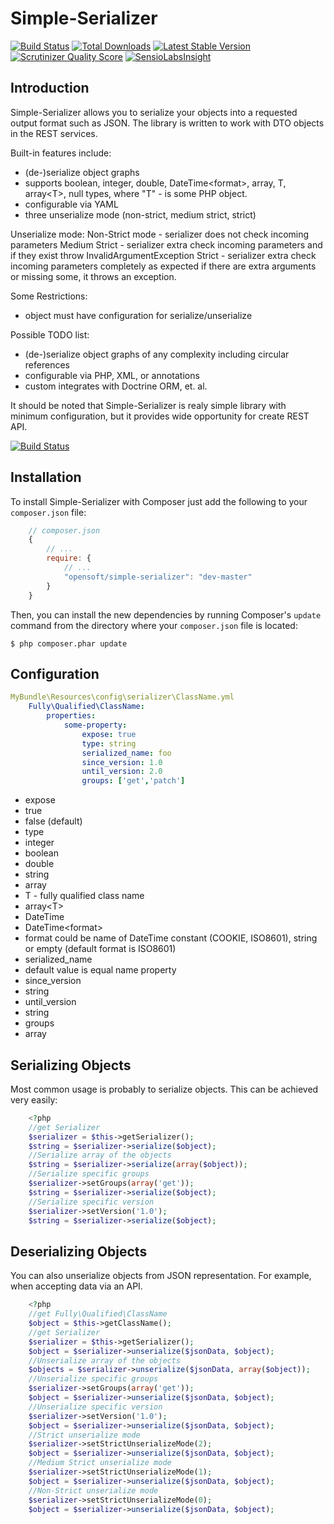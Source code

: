 Simple-Serializer
================


[![Build Status](https://secure.travis-ci.org/opensoft/simple-serializer.png?branch=master)](http://travis-ci.org/opensoft/simple-serializer)
[![Total Downloads](https://poser.pugx.org/opensoft/simple-serializer/downloads.png)](https://packagist.org/packages/opensoft/simple-serializer)
[![Latest Stable Version](https://poser.pugx.org/opensoft/simple-serializer/v/stable.png)](https://packagist.org/packages/opensoft/simple-serializer)
[![Scrutinizer Quality Score](https://scrutinizer-ci.com/g/opensoft/simple-serializer/badges/quality-score.png?s=ce7bb8be75525d519d466114856681b0dbd95848)](https://scrutinizer-ci.com/g/opensoft/simple-serializer/)
[![SensioLabsInsight](https://insight.sensiolabs.com/projects/950193f2-a3a7-4117-a267-e4b1c95fe5b3/mini.png)](https://insight.sensiolabs.com/projects/950193f2-a3a7-4117-a267-e4b1c95fe5b3)

Introduction
------------

Simple-Serializer allows you to serialize your objects into a requested output format such as JSON.
The library is written to work with DTO objects in the REST services.

Built-in features include:

- (de-)serialize object graphs
- supports boolean, integer, double, DateTime\<format\>, array, T, array\<T\>, null types, where "T" - is some PHP object.
- configurable via YAML
- three unserialize mode (non-strict, medium strict, strict)

Unserialize mode:
Non-Strict mode - serializer does not check incoming parameters
Medium Strict - serializer extra check incoming parameters and if they exist throw InvalidArgumentException
Strict - serializer extra check incoming parameters completely as expected if there are extra arguments or missing some, it throws an exception.


Some Restrictions:

- object must have configuration for serialize/unserialize

Possible TODO list:

- (de-)serialize object graphs of any complexity including circular references
- configurable via PHP, XML, or annotations
- custom integrates with Doctrine ORM, et. al.

It should be noted that Simple-Serializer is realy simple library with minimum configuration,
but it provides wide opportunity for create REST API.

[![Build Status](https://secure.travis-ci.org/opensoft/simple-serializer.png?branch=master)](http://travis-ci.org/opensoft/simple-serializer)


Installation
------------

To install Simple-Serializer with Composer just add the following to your `composer.json` file:

```javascript
    // composer.json
    {
        // ...
        require: {
            // ...
            "opensoft/simple-serializer": "dev-master"
        }
    }
```

Then, you can install the new dependencies by running Composer's ``update``
command from the directory where your ``composer.json`` file is located:

    $ php composer.phar update

Configuration
-------------

```yml
MyBundle\Resources\config\serializer\ClassName.yml
    Fully\Qualified\ClassName:
        properties:
            some-property:
                expose: true
                type: string
                serialized_name: foo
                since_version: 1.0
                until_version: 2.0
                groups: ['get','patch']
```

* expose
 * true
 * false (default)
* type
 * integer
 * boolean
 * double
 * string
 * array
 * T - fully qualified class name
 * array\<T\>
 * DateTime
 * DateTime\<format\>
  * format could be name of DateTime constant (COOKIE, ISO8601), string or empty (default format is ISO8601)
* serialized_name
 * default value is equal name property
* since_version
 * string
* until_version
 * string
* groups
 * array

Serializing Objects
-------------------
Most common usage is probably to serialize objects. This can be achieved
very easily:

```php
    <?php
    //get Serializer
    $serializer = $this->getSerializer();
    $string = $serializer->serialize($object);
    //Serialize array of the objects
    $string = $serializer->serialize(array($object));
    //Serialize specific groups
    $serializer->setGroups(array('get'));
    $string = $serializer->serialize($object);
    //Serialize specific version
    $serializer->setVersion('1.0');
    $string = $serializer->serialize($object);
```

Deserializing Objects
---------------------
You can also unserialize objects from JSON representation. For
example, when accepting data via an API.

```php
    <?php
    //get Fully\Qualified\ClassName
    $object = $this->getClassName();
    //get Serializer
    $serializer = $this->getSerializer();
    $object = $serializer->unserialize($jsonData, $object);
    //Unserialize array of the objects
    $objects = $serializer->unserialize($jsonData, array($object));
    //Unserialize specific groups
    $serializer->setGroups(array('get'));
    $object = $serializer->unserialize($jsonData, $object);
    //Unserialize specific version
    $serializer->setVersion('1.0');
    $object = $serializer->unserialize($jsonData, $object);
    //Strict unserialize mode
    $serializer->setStrictUnserializeMode(2);
    $object = $serializer->unserialize($jsonData, $object);
    //Medium Strict unserialize mode
    $serializer->setStrictUnserializeMode(1);
    $object = $serializer->unserialize($jsonData, $object);
    //Non-Strict unserialize mode
    $serializer->setStrictUnserializeMode(0);
    $object = $serializer->unserialize($jsonData, $object);
```
